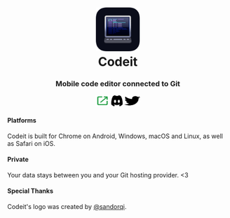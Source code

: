 <h1 align="center">
  <a href="https://codeit.codes"><img src="/icons/app-favicon.png" height="100" width="100"></a>
  <br>
  Codeit
</h1>
<p align="center">
  <h3 align="center">  
    Mobile code editor connected to Git
  </h3>
</p>
<p align="center">
  <a href="https://codeit.codes"><img src="/icons/social/tryit.svg" width="32" height="26"></a>
  <a href="https://discord.gg/47RFy3Vfmg"><img src="/icons/social/discordapp.svg" width="26" height="26"></a>
  <a href="https://twitter.com/codeitcodes"><img src="/icons/social/twitter.svg" width="36" height="26"></a>
</p>
<h4>Platforms</h4>
Codeit is built for Chrome on Android, Windows, macOS and Linux, as well as Safari on iOS.
<h4>Private</h4>
Your data stays between you and your Git hosting provider. <3
<h4>Special Thanks</h4>
Codeit's logo was created by <a href="https://twitter.com/sandorqi">@sandorqi</a>.
